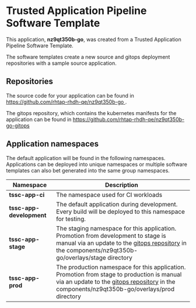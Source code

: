 # Trusted Application Pipeline Software Template

This application, **nz9qt350b-go**, was created from a Trusted Application Pipeline Software Template.

The software templates create a new source and gitops deployment repositories with a sample source application. 

## Repositories

The source code for your application can be found in [https://github.com/rhtap-rhdh-qe/nz9qt350b-go ](https://github.com/rhtap-rhdh-qe/nz9qt350b-go ).
 
The gitops repository, which contains the kubernetes manifests for the application can be found in 
[https://github.com/rhtap-rhdh-qe/nz9qt350b-go-gitops ](https://github.com/rhtap-rhdh-qe/nz9qt350b-go-gitops ) 

## Application namespaces 

The default application will be found in the following namespaces. Applications can be deployed into unique namespaces or multiple software templates can also bet generated into the same group namespaces.  

|  Namespace   |  Description   |  
| -------- | -------- |
| **tssc-app-ci** | The namespace used for CI workloads |
| **tssc-app-development** | The default application during development. Every build will be deployed to this namespace for testing. |
| **tssc-app-stage** | The staging namespace for this application. Promotion from development to stage is manual via an update to the [gitops repository](https://github.com/rhtap-rhdh-qe/nz9qt350b-go-gitops ) in the components/nz9qt350b-go/overlays/stage directory |
| **tssc-app-prod** | The production namespace for this application. Promotion from stage to production is manual via an update to the [gitops repository](https://github.com/rhtap-rhdh-qe/nz9qt350b-go-gitops ) in the components/nz9qt350b-go/overlays/prod directory |